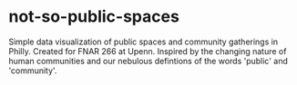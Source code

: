# not-so-public-spaces
Simple data visualization of public spaces and community gatherings in Philly. Created for FNAR 266 at Upenn. Inspired by the changing nature of human communities and our nebulous defintions of the words 'public' and 'community'.

